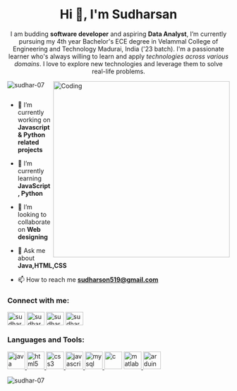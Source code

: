 <h1 align="center">Hi 👋, I'm Sudharsan</h1>
<p align="center">I am budding <b>software developer</b> and aspiring <b>Data Analyst</b>, I’m currently pursuing my 4th year Bachelor's ECE degree in Velammal College of Engineering and Technology Madurai, India ('23 batch). I'm a passionate learner who's always willing to learn and apply <i>technologies across various domains</i>. I love to explore new technologies and leverage them to solve real-life problems.</p>


<img align="right" alt="Coding" width="400" src="https://camo.githubusercontent.com/5ddf73ad3a205111cf8c686f687fc216c2946a75005718c8da5b837ad9de78c9/68747470733a2f2f7468756d62732e6766796361742e636f6d2f4576696c4e657874446576696c666973682d736d616c6c2e676966">

<p align="left"> <img src="https://komarev.com/ghpvc/?username=sudhar-07&label=Profile%20views&color=0e75b6&style=flat" alt="sudhar-07" /> </p>

<p align="left"> <a href="https://twitter.com/" target="blank"><img src="https://img.shields.io/twitter/follow/?logo=twitter&style=for-the-badge" alt="" /></a> </p>

- 🔭 I’m currently working on **Javascript & Python related projects**

- 🌱 I’m currently learning **JavaScript, Python**

- 👯 I’m looking to collaborate on **Web designing**

- 💬 Ask me about **Java,HTML,CSS**

- 📫 How to reach me **sudharson519@gmail.com**

<h3 align="left">Connect with me:</h3>
<p align="left">
<a href="https://linkedin.com/in/sudharsan r" target="blank"><img align="center" src="https://is4-ssl.mzstatic.com/image/thumb/Purple123/v4/9e/52/7b/9e527b30-97e9-4ff8-6af9-877ed2b64e7e/AppIcon-0-1x_U007emarketing-0-7-0-85-220.png/1024x1024.jpg" alt="sudharsan r" height="30" width="40" /></a>
<a href="https://www.codechef.com/users/sudharsan121" target="blank"><img align="center" src="https://cdn.jsdelivr.net/npm/simple-icons@3.1.0/icons/codechef.svg" alt="sudharsan121" height="30" width="40" /></a>
<a href="https://www.hackerrank.com/sudharson519" target="blank"><img align="center" src="[https://upload.wikimedia.org/wikipedia/commons/thumb/4/40/HackerRank_Icon-1000px.png/800px-HackerRank_Icon-1000px.png](https://camo.githubusercontent.com/c27e320bc0dd83da2ac9b3e89b20480c9896c4d732ce13a21bf09e77cbc4133a/68747470733a2f2f63646e2e6a7364656c6976722e6e65742f6e706d2f73696d706c652d69636f6e7340332e302e312f69636f6e732f6861636b657272616e6b2e737667)" alt="sudharson519" height="30" width="40" /></a>
<a href="https://www.leetcode.com/sudharsan07" target="blank"><img align="center" src="https://leetcode.com/static/images/LeetCode_Sharing.png" alt="sudharsan07" height="30" width="40" /></a>
</p>

<h3 align="left">Languages and Tools:</h3>
<p align="left"> 
<a href="https://www.java.com" target="_blank" rel="noreferrer"> <img src="https://brandslogos.com/wp-content/uploads/images/large/java-logo-1.png" alt="java" width="40" height="40"/> </a><a href="https://www.w3.org/html/" target="_blank" rel="noreferrer"> <img src="https://www.ujudebug.com/wp-content/uploads/2022/07/html-logo-transparent.png" alt="html5" width="40" height="40"/> </a><a href="https://www.w3schools.com/css/" target="_blank" rel="noreferrer"> <img src="https://cdn.iconscout.com/icon/free/png-256/css-3215385-2673803.png" alt="css3" width="40" height="40"/> </a><a href="https://developer.mozilla.org/en-US/docs/Web/JavaScript" target="_blank" rel="noreferrer"> <img src="https://brandslogos.com/wp-content/uploads/images/large/javascript-logo.png" alt="javascript" width="40" height="40"/> </a><a href="https://www.mysql.com/" target="_blank" rel="noreferrer"> <img src="https://icon2.cleanpng.com/20180803/bx/kisspng-mysql-database-image-vector-graphics-integrations-opsview-5b648f451747c6.6957402115333169330954.jpg" alt="mysql" width="40" height="40"/> </a><a href="https://www.cprogramming.com/" target="_blank" rel="noreferrer"><img src="https://upload.wikimedia.org/wikipedia/commons/thumb/1/18/C_Programming_Language.svg/1200px-C_Programming_Language.svg.png" alt="c" width="40" height="40"/></a>
<a href="https://www.mathworks.com/" target="_blank" rel="noreferrer"> <img src="https://upload.wikimedia.org/wikipedia/commons/2/21/Matlab_Logo.png" alt="matlab" width="40" height="40"/> </a><a href="https://www.arduino.cc/" target="_blank" rel="noreferrer"><img src="https://cdn.worldvectorlogo.com/logos/arduino-1.svg" alt="arduino" width="40" height="40"/></a></p>
<p><img align="left" src="https://github-readme-stats.vercel.app/api/top-langs?username=sudhar-07&show_icons=true&locale=en&layout=compact" alt="sudhar-07" /></p>

<!--<p>&nbsp;<img align="center" src="https://github-readme-stats.vercel.app/api?username=sudhar-07&show_icons=true&locale=en" alt="sudhar-07" /></p>-->

<!--<p><img align="center" src="https://github-readme-streak-stats.herokuapp.com/?user=sudhar-07&" alt="sudhar-07" /></p>
-->
